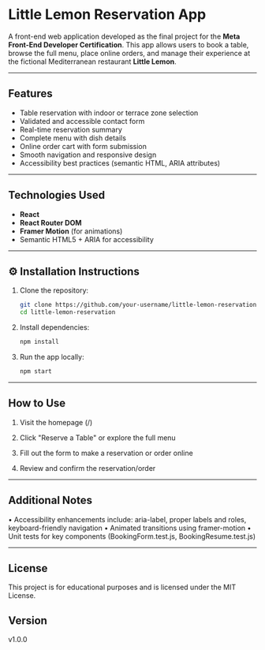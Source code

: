 # Little Lemon Reservation App

A front-end web application developed as the final project for the **Meta Front-End Developer Certification**. This app allows users to book a table, browse the full menu, place online orders, and manage their experience at the fictional Mediterranean restaurant **Little Lemon**.

---

## Features

- Table reservation with indoor or terrace zone selection
- Validated and accessible contact form
- Real-time reservation summary
- Complete menu with dish details
- Online order cart with form submission
- Smooth navigation and responsive design
- Accessibility best practices (semantic HTML, ARIA attributes)

---

## Technologies Used

- **React**
- **React Router DOM**
- **Framer Motion** (for animations)
- Semantic HTML5 + ARIA for accessibility

---

## ⚙️ Installation Instructions

1. Clone the repository:
   ```bash
   git clone https://github.com/your-username/little-lemon-reservation.git
   cd little-lemon-reservation
2. Install dependencies:
   ```bash
   npm install
3. Run the app locally:
   ```bash
   npm start

---

## How to Use
1. Visit the homepage (/)

2. Click "Reserve a Table" or explore the full menu

3. Fill out the form to make a reservation or order online

4. Review and confirm the reservation/order

---

## Additional Notes
• Accessibility enhancements include: aria-label, proper labels and roles, keyboard-friendly navigation
• Animated transitions using framer-motion
• Unit tests for key components (BookingForm.test.js, BookingResume.test.js)

---

## License

This project is for educational purposes and is licensed under the MIT License.

## Version

v1.0.0

